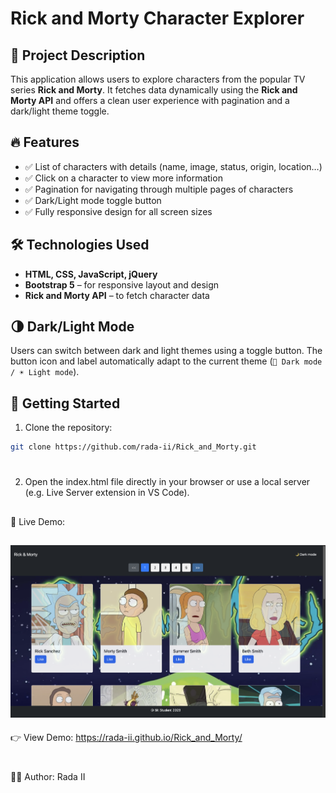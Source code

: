 # Rick and Morty Character Explorer

## 🧠 Project Description

This application allows users to explore characters from the popular TV series **Rick and Morty**. It fetches data dynamically using the **Rick and Morty API** and offers a clean user experience with pagination and a dark/light theme toggle.

## 🔥 Features

- ✅ List of characters with details (name, image, status, origin, location…)
- ✅ Click on a character to view more information
- ✅ Pagination for navigating through multiple pages of characters
- ✅ Dark/Light mode toggle button
- ✅ Fully responsive design for all screen sizes

## 🛠️ Technologies Used

- **HTML, CSS, JavaScript, jQuery**
- **Bootstrap 5** – for responsive layout and design
- **Rick and Morty API** – to fetch character data

## 🌗 Dark/Light Mode

Users can switch between dark and light themes using a toggle button. The button icon and label automatically adapt to the current theme (`🌙 Dark mode / ☀️ Light mode`).


## 🚀 Getting Started

1. Clone the repository:
```bash
git clone https://github.com/rada-ii/Rick_and_Morty.git
```
#
2.	Open the index.html file directly in your browser
or use a local server (e.g. Live Server extension in VS Code).
##

📸 Live Demo:

![App Screenshot](preview_rm.png)
---

👉 View Demo:
https://rada-ii.github.io/Rick_and_Morty/


#
👩‍💻 Author: Rada II 
